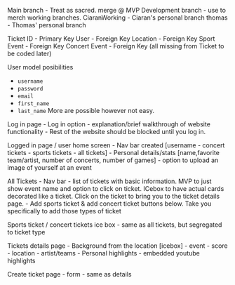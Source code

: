 Main branch - Treat as sacred. merge @ MVP
Development branch - use to merch working branches.
CiaranWorking - Ciaran's personal branch
thomas - Thomas' personal branch

Ticket ID - Primary Key
User - Foreign Key
Location - Foreign Key
Sport Event - Foreign Key
Concert Event - Foreign Key
(all missing from Ticket to be coded later)

User model posibilities
- `username`
- `password`
- `email`
- `first_name`
- `last_name`
More are possible however not easy.

Log in page
    - Log in option
    - explanation/brief walkthrough of website functionality
    - Rest of the website should be blocked until you log in.

Logged in page / user home screen
    - Nav bar created [username - concert tickets - sports tickets - all tickets]
    - Personal details/stats [name,favorite team/artist, number of concerts, number of games]
    - option to upload an image of yourself at an event

All Tickets
    - Nav bar 
    - list of tickets with basic information. MVP to just show event name and option to click on ticket. ICebox to have actual cards decorated like a ticket. Click on the ticket to bring you to the ticket details page.
    - Add sports ticket & add concert ticket buttons below. Take you specifically to add those types of ticket


Sports ticket / concert tickets ice box
    - same as all tickets, but segregated to ticket type

Tickets details page
    - Background from the location [icebox]
    - event 
    - score
    - location
    - artist/teams
    - Personal highlights
    - embedded youtube highlights

Create ticket page
    - form 
    - same as details

